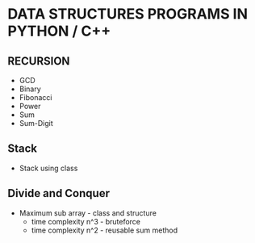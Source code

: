 # DATA STRUCTURES PROGRAMS IN PYTHON / C++
## RECURSION
* GCD
* Binary
* Fibonacci
* Power
* Sum
* Sum-Digit
## Stack
* Stack using class
## Divide and Conquer
* Maximum sub array - class and structure
  * time complexity n^3 - bruteforce 
  * time complexity n^2 - reusable sum method
